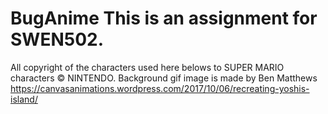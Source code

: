 # BugAnime This is an assignment for SWEN502.
All copyright of the characters used here belows to SUPER MARIO characters © NINTENDO.
Background gif image is made by Ben Matthews
https://canvasanimations.wordpress.com/2017/10/06/recreating-yoshis-island/
